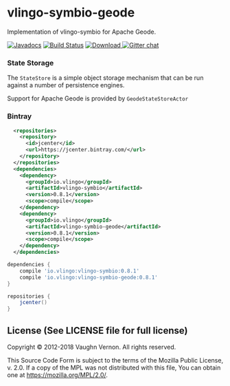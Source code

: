 # vlingo-symbio-geode
Implementation of vlingo-symbio for Apache Geode.

[![Javadocs](http://javadoc.io/badge/io.vlingo/vlingo-symbio-geode.svg?color=brightgreen)](http://javadoc.io/doc/io.vlingo/vlingo-symbio-geode) [![Build Status](https://travis-ci.org/vlingo/vlingo-symbio-geode.svg?branch=master)](https://travis-ci.org/vlingo/vlingo-symbio-geode) [ ![Download](https://api.bintray.com/packages/vlingo/vlingo-platform-java/vlingo-symbio-geode/images/download.svg) ](https://bintray.com/vlingo/vlingo-platform-java/vlingo-symbio-geode/_latestVersion) [![Gitter chat](https://badges.gitter.im/gitterHQ/gitter.png)](https://gitter.im/vlingo-platform-java/symbio)

### State Storage
The `StateStore` is a simple object storage mechanism that can be run against a number of persistence engines.

Support for Apache Geode is provided by `GeodeStateStoreActor`

### Bintray

```xml
  <repositories>
    <repository>
      <id>jcenter</id>
      <url>https://jcenter.bintray.com/</url>
    </repository>
  </repositories>
  <dependencies>
    <dependency>
      <groupId>io.vlingo</groupId>
      <artifactId>vlingo-symbio</artifactId>
      <version>0.8.1</version>
      <scope>compile</scope>
    </dependency>
    <dependency>
      <groupId>io.vlingo</groupId>
      <artifactId>vlingo-symbio-geode</artifactId>
      <version>0.8.1</version>
      <scope>compile</scope>
    </dependency>
  </dependencies>
```

```gradle
dependencies {
    compile 'io.vlingo:vlingo-symbio:0.8.1'
    compile 'io.vlingo:vlingo-symbio-geode:0.8.1'
}

repositories {
    jcenter()
}
```

License (See LICENSE file for full license)
-------------------------------------------
Copyright © 2012-2018 Vaughn Vernon. All rights reserved.

This Source Code Form is subject to the terms of the
Mozilla Public License, v. 2.0. If a copy of the MPL
was not distributed with this file, You can obtain
one at https://mozilla.org/MPL/2.0/.
